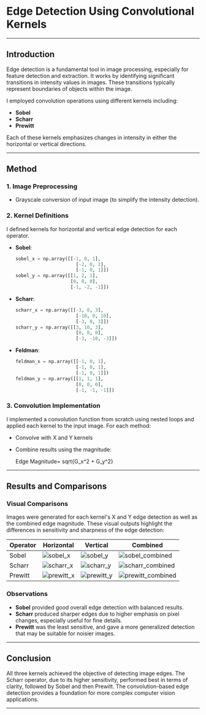 
# Edge Detection Using Convolutional Kernels



---

## Introduction

Edge detection is a fundamental tool in image processing, especially for feature detection and extraction. It works by identifying significant transitions in intensity values in images. These transitions typically represent boundaries of objects within the image.

I employed convolution operations using different kernels including:
- **Sobel**
- **Scharr**
- **Prewitt**

Each of these kernels emphasizes changes in intensity in either the horizontal or vertical directions.

---

## Method

### 1. Image Preprocessing

- Grayscale conversion of input image (to simplify the intensity detection).

### 2. Kernel Definitions

I defined kernels for horizontal and vertical edge detection for each operator.

- **Sobel**:
  ```python
  sobel_x = np.array([[-1, 0, 1], 
                        [-2, 0, 2], 
                        [-1, 0, 1]])
  sobel_y = np.array([[1, 2, 1], 
                      [0, 0, 0], 
                      [-1, -2, -1]])
  ```

- **Scharr**:
  ```python
  scharr_x = np.array([[-3, 0, 3], 
                        [-10, 0, 10], 
                        [-3, 0, 3]])
  scharr_y = np.array([[3, 10, 3], 
                        [0, 0, 0], 
                        [-3, -10, -3]])
  ```

- **Feldman**:
  ```python
  feldman_x = np.array([[-1, 0, 1], 
                        [-1, 0, 1], 
                        [-1, 0, 1]])
  feldman_y = np.array([[1, 1, 1], 
                        [0, 0, 0], 
                        [-1, -1, -1]])
  ```

### 3. Convolution Implementation

I implemented a convolution function from scratch using nested loops and applied each kernel to the input image. For each method:
- Convolve with X and Y kernels
- Combine results using the magnitude:  
  
  Edge Magnitude= sqrt{G_x^2 + G_y^2}
  

---

## Results and Comparisons

### Visual Comparisons

Images were generated for each kernel's X and Y edge detection as well as the combined edge magnitude. These visual outputs highlight the differences in sensitivity and sharpness of the edge detection:

| Operator | Horizontal | Vertical | Combined |
|----------|------------|----------|----------|
| Sobel    | ![sobel_x]() | ![sobel_y](path) | ![sobel_combined](path) |
| Scharr   | ![scharr_x](path) | ![scharr_y](path) | ![scharr_combined](path) |
| Prewitt  | ![prewitt_x](path) | ![prewitt_y](path) | ![prewitt_combined](path) |

### Observations

- **Sobel** provided good overall edge detection with balanced results.
- **Scharr** produced sharper edges due to higher emphasis on pixel changes, especially useful for fine details.
- **Prewitt** was the least sensitive, and gave a more generalized detection that may be suitable for noisier images.

---

## Conclusion

All three kernels achieved the objective of detecting image edges. The Scharr operator, due to its higher sensitivity, performed best in terms of clarity, followed by Sobel and then Prewitt. The convolution-based edge detection provides a foundation for more complex computer vision applications.

---


